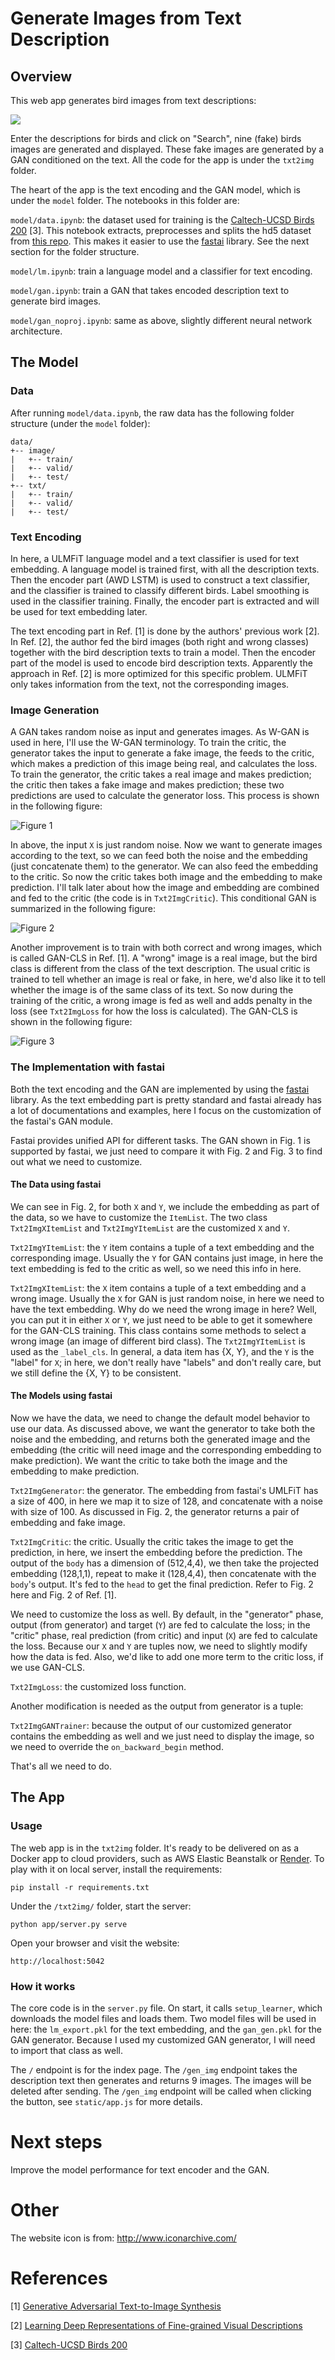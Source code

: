 # Generate Images from Text Description

## Overview

This web app generates bird images from text descriptions:

![](images/demo1.gif)

Enter the descriptions for birds and click on "Search", nine (fake) birds images are generated and displayed. These fake images are generated by a GAN conditioned on the text. All the code for the app is under the `txt2img` folder. 

The heart of the app is the text encoding and the GAN model, which is under the `model` folder. The notebooks in this folder are:

`model/data.ipynb`: the dataset used for training is the [Caltech-UCSD Birds 200](http://www.vision.caltech.edu/visipedia/CUB-200.html) [3]. This notebook extracts, preprocesses and splits the hd5 dataset from [this repo](https://github.com/aelnouby/Text-to-Image-Synthesis). This makes it easier to use the [fastai](https://docs.fast.ai/) library. See the next section for the folder structure.

`model/lm.ipynb`: train a language model and a classifier for text encoding.

`model/gan.ipynb`: train a GAN that takes encoded description text to generate bird images.

`model/gan_noproj.ipynb`: same as above, slightly different neural network architecture.


## The Model

### Data
After running `model/data.ipynb`, the raw data has the following folder structure (under the `model` folder):
```
data/
+-- image/
|   +-- train/
|   +-- valid/
|   +-- test/
+-- txt/
|   +-- train/
|   +-- valid/
|   +-- test/
```

### Text Encoding

In here, a ULMFiT language model and a text classifier is used for text embedding. A language model is trained first, with all the description texts. Then the encoder part (AWD LSTM) is used to construct a text classifier, and the classifier is trained to classify different birds. Label smoothing is used in the classifier training. Finally, the encoder part is extracted and will be used for text embedding later.

The text encoding part in Ref. [1] is done by the authors' previous work [2]. In Ref. [2], the author fed the bird images (both right and wrong classes) together with the bird description texts to train a model. Then the encoder part of the model is used to encode bird description texts. Apparently the approach in Ref. [2] is more optimized for this specific problem. ULMFiT only takes information from the text, not the corresponding images.

### Image Generation

A GAN takes random noise as input and generates images. As W-GAN is used in here, I'll use the W-GAN terminology. To train the critic, the generator takes the input to generate a fake image, the feeds to the critic, which makes a prediction of this image being real, and calculates the loss. To train the generator, the critic takes a real image and makes prediction; the critic then takes a fake image and makes prediction; these two predictions are used to calculate the generator loss. This process is shown in the following figure:

![Figure 1](images/gan.png)

In above, the input `X` is just random noise. Now we want to generate images according to the text, so we can feed both the noise and the embedding (just concatenate them) to the generator. We can also feed the embedding to the critic. So now the critic takes both image and the embedding to make prediction. I'll talk later about how the image and embedding are combined and fed to the critic (the code is in `Txt2ImgCritic`). This conditional GAN is summarized in the following figure:

![Figure 2](images/gan-con.png)

Another improvement is to train with both correct and wrong images, which is called GAN-CLS in Ref. [1]. A "wrong" image is a real image, but the bird class is different from the class of the text description. The usual critic is trained to tell whether an image is real or fake, in here, we'd also like it to tell whether the image is of the same class of its text. So now during the training of the critic, a wrong image is fed as well and adds penalty in the loss (see `Txt2ImgLoss` for how the loss is calculated). The GAN-CLS is shown in the following figure:

![Figure 3](images/gan-cls.png)

### The Implementation with fastai

Both the text encoding and the GAN are implemented by using the [fastai](https://docs.fast.ai/) library. As the text embedding part is pretty standard and fastai already has a lot of documentations and examples, here I focus on the customization of the fastai's GAN module.  

Fastai provides unified API for different tasks. The GAN shown in Fig. 1 is supported by fastai, we just need to compare it with Fig. 2 and Fig. 3 to find out what we need to customize. 

#### The Data using fastai

We can see in Fig. 2, for both `X` and `Y`, we include the embedding as part of the data, so we have to customize the `ItemList`. The two class `Txt2ImgXItemList` and `Txt2ImgYItemList` are the customized `X` and `Y`. 

`Txt2ImgYItemList`: the `Y` item contains a tuple of a text embedding and the corresponding image. Usually the `Y` for GAN contains just image, in here the text embedding is fed to the critic as well, so we need this info in here.

`Txt2ImgXItemList`: the `X` item contains a tuple of a text embedding and a wrong image. Usually the `X` for GAN is just random noise, in here we need to have the text embedding. Why do we need the wrong image in here? Well, you can put it in either `X` or `Y`, we just need to be able to get it somewhere for the GAN-CLS training. This class contains some methods to select a wrong image (an image of different bird class).
The `Txt2ImgYItemList` is used as the `_label_cls`. In general, a data item has {X, Y}, and the `Y` is the "label" for `X`; in here, we don't really have "labels" and don't really care, but we still define the {X, Y} to be consistent.

#### The Models using fastai

Now we have the data, we need to change the default model behavior to use our data. As discussed above, we want the generator to take both the noise and the embedding, and returns both the generated image and the embedding (the critic will need image and the corresponding embedding to make prediction). We want the critic to take both the image and the embedding to make prediction. 

`Txt2ImgGenerator`: the generator. The embedding from fastai's UMLFiT has a size of 400, in here we map it to size of 128, and concatenate with a noise with size of 100. As discussed in Fig. 2, the generator returns a pair of embedding and fake image. 

`Txt2ImgCritic`: the critic. Usually the critic takes the image to get the prediction, in here, we insert the embedding before the prediction. The output of the `body` has a dimension of (512,4,4), we then take the projected embedding (128,1,1), repeat to make it (128,4,4), then concatenate with the `body`'s output. It's fed to the `head` to get the final prediction. Refer to Fig. 2 here and Fig. 2 of Ref. [1].

We need to customize the loss as well. By default, in the "generator" phase, output (from generator) and target (`Y`) are fed to calculate the loss; in the "critic" phase, real prediction (from critic) and input (`X`) are fed to calculate the loss. Because our `X` and `Y` are tuples now, we need to slightly modify how the data is fed. Also, we'd like to add one more term to the critic loss, if we use GAN-CLS.

`Txt2ImgLoss`: the customized loss function. 

Another modification is needed as the output from generator is a tuple: 

`Txt2ImgGANTrainer`: because the output of our customized generator contains the embedding as well and we just need to display the image, so we need to override the `on_backward_begin` method.

That's all we need to do.

## The App

### Usage

The web app is in the `txt2img` folder. It's ready to be delivered on as a Docker app to cloud providers, such as AWS Elastic Beanstalk or [Render](https://render.com/). To play with it on local server, install the requirements: 

```
pip install -r requirements.txt
```

Under the `/txt2img/` folder, start the server: 

```
python app/server.py serve
```

Open your browser and visit the website: 

`http://localhost:5042`

### How it works

The core code is in the `server.py` file. On start, it calls `setup_learner`, which downloads the model files and loads them. Two model files will be used in here: the `lm_export.pkl` for the text embedding, and the `gan_gen.pkl` for the GAN generator. Because I used my customized GAN generator, I will need to import that class as well. 

The `/` endpoint is for the index page. The `/gen_img` endpoint takes the description text then generates and returns 9 images. The images will be deleted after sending. The `/gen_img` endpoint will be called when clicking the button, see `static/app.js` for more details. 

# Next steps

Improve the model performance for text encoder and the GAN.

# Other

The website icon is from: http://www.iconarchive.com/

# References

[1] [Generative Adversarial Text-to-Image Synthesis](https://arxiv.org/abs/1605.05396)

[2] [Learning Deep Representations of Fine-grained Visual Descriptions](http://arxiv.org/abs/1605.05395)

[3] [Caltech-UCSD Birds 200](http://www.vision.caltech.edu/visipedia/CUB-200.html)
